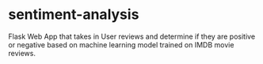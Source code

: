 # sentiment-analysis

Flask Web App that takes in User reviews and determine if they are positive or negative based on machine learning model trained on IMDB movie reviews.
